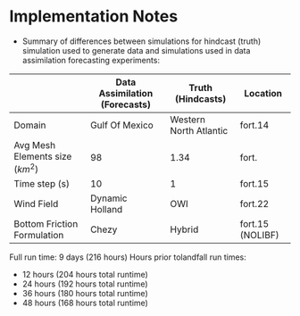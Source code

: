 # Implementation Notes


- Summary of differences between simulations for hindcast (truth) simulation used to generate data and simulations used in data assimilation forecasting experiments:




|                               	| Data Assimilation (Forecasts) 	|       Truth (Hindcasts) 	|     Location             |
|-------------------------------	|-------------------------------	|-------------------------	|----------------------    |
| Domain                        	| Gulf Of Mexico                	| Western North Atlantic  	|    fort.14               |
| Avg Mesh Elements size ($km^2$) 	| 98                            	| 1.34                    	|    fort.                 |
| Time step (s)                 	| 10                            	| 1                       	|    fort.15               |
| Wind Field                    	| Dynamic Holland               	| OWI                     	|    fort.22               |
| Bottom Friction Formulation   	| Chezy                         	| Hybrid                  	|    fort.15 (NOLIBF)      |


Full run time: 9 days (216 hours)
Hours prior tolandfall  run times:
- 12 hours (204 hours total runtime)
- 24 hours (192 hours total runtime)
- 36 hours (180 hours total runtime)
- 48 hours (168 hours total runtime)
